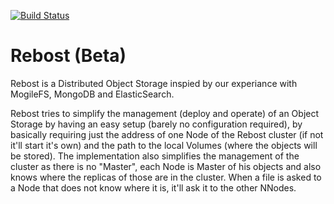 [![Build Status](https://travis-ci.org/xescugc/rebost.svg?branch=master)](https://travis-ci.org/xescugc/rebost)

# Rebost (Beta)

Rebost is a Distributed Object Storage inspied by our experiance with MogileFS, MongoDB and ElasticSearch.

Rebost tries to simplify the management (deploy and operate) of an Object Storage by having an easy setup (barely no configuration required), by basically requiring just the address of one Node of the Rebost cluster (if not it'll start it's own)  and the path to the local Volumes (where the objects will be stored).
The implementation also simplifies the management of the cluster as there is no "Master", each Node is Master of his objects and also knows where the replicas of those are in the cluster. When a file is asked to a Node that does not know where it is, it'll ask it to the other NNodes.
